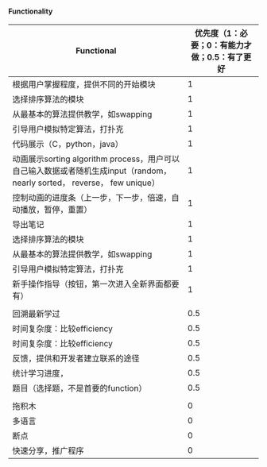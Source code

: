 

#### Functionality

| **Functional**| **优先度（1：必要；0：有能力才做；0.5：有了更好**|
| --------------| --------------------------|
|根据用户掌握程度，提供不同的开始模块|1|
|选择排序算法的模块|1|
|从最基本的算法提供教学，如swapping|1|
|引导用户模拟特定算法，打扑克|1|
|代码展示（C，python，java）|1|
|动画展示sorting algorithm process，用户可以自己输入数据或者随机生成input（random，nearly sorted， reverse， few unique）|1|
|控制动画的进度条（上一步，下一步，倍速，自动播放，暂停，重置）|1|
|导出笔记|1|
|选择排序算法的模块|1|
|从最基本的算法提供教学，如swapping|1|
|引导用户模拟特定算法，打扑克|1|
|新手操作指导（按钮，第一次进入全新界面都要有）|1|
|||
|回溯最新学过|0.5|
|时间复杂度：比较efficiency|0.5|
|时间复杂度：比较efficiency|0.5|
|反馈，提供和开发者建立联系的途径|0.5|
|统计学习进度，|0.5|
|题目（选择题，不是首要的function）|0.5|
|||
|拖积木|0|
|多语言|0|
|断点|0|
|快速分享，推广程序|0|

